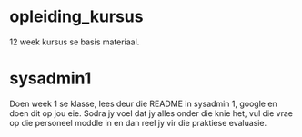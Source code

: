 # opleiding_kursus
12 week kursus se basis materiaal.

# sysadmin1
Doen week 1 se klasse, lees deur die README in sysadmin 1, google en doen dit op jou eie. Sodra jy voel dat jy alles onder die knie het, vul die vrae op die personeel moddle in en dan reel jy vir die praktiese evaluasie.
 


